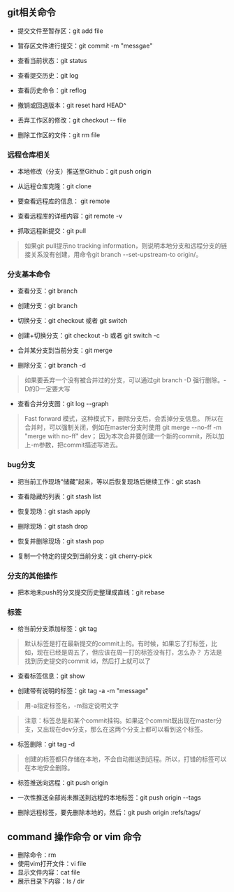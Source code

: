 ## git相关命令

- 提交文件至暂存区：git add file

- 暂存区文件进行提交：git commit -m "messgae"

- 查看当前状态：git status

- 查看提交历史：git log

- 查看历史命令：git reflog

- 撤销或回退版本：git reset hard HEAD^

- 丢弃工作区的修改：git checkout -- file

- 删除工作区的文件：git rm file

### 远程仓库相关

- 本地修改（分支）推送至Github：git push origin <branchNme>

- 从远程仓库克隆：git clone <link>

- 要查看远程库的信息： git remote

- 查看远程库的详细内容：git remote -v

- 抓取远程新提交：git pull
> 如果git pull提示no tracking information，则说明本地分支和远程分支的链接关系没有创建，用命令git branch --set-upstream-to <branch-name> origin/<branch-name>。

### 分支基本命令

- 查看分支：git branch

- 创建分支：git branch <name>

- 切换分支：git checkout <name> 或者 git switch <name>

- 创建+切换分支：git checkout -b <name> 或者 git switch -c <name>

- 合并某分支到当前分支：git merge <name>

- 删除分支：git branch -d <name>
>如果要丢弃一个没有被合并过的分支，可以通过git branch -D <name>强行删除。-D的D一定要大写

- 查看合并分支图：git log --graph
> Fast forward 模式，这种模式下，删除分支后，会丢掉分支信息。
> 所以在合并时，可以强制关闭，例如在master分支时使用 git merge --no-ff -m "merge with no-ff" dev；
> 因为本次合并要创建一个新的commit，所以加上-m参数，把commit描述写进去。

### bug分支
- 把当前工作现场“储藏”起来，等以后恢复现场后继续工作：git stash

- 查看隐藏的列表：git stash list

- 恢复现场：git stash apply

- 删除现场：git stash drop

- 恢复并删除现场：git stash pop

- 复制一个特定的提交到当前分支：git cherry-pick <commit-id>

### 分支的其他操作

- 把本地未push的分叉提交历史整理成直线：git rebase

### 标签

- 给当前分支添加标签：git tag <name>
> 默认标签是打在最新提交的commit上的。有时候，如果忘了打标签，比如，现在已经是周五了，但应该在周一打的标签没有打，怎么办？
> 方法是找到历史提交的commit id，然后打上就可以了

- 查看标签信息：git show <tagname>

- 创建带有说明的标签：git tag -a <tag-name> -m "message" <commit-id>
> 用-a指定标签名，-m指定说明文字

> 注意：标签总是和某个commit挂钩。如果这个commit既出现在master分支，又出现在dev分支，那么在这两个分支上都可以看到这个标签。

- 标签删除：git tag -d <tag-name>
> 创建的标签都只存储在本地，不会自动推送到远程。所以，打错的标签可以在本地安全删除。

- 标签推送向远程：git push origin <tagname>
  
- 一次性推送全部尚未推送到远程的本地标签：git push origin --tags

- 删除远程标签，要先删除本地的，然后：git push origin :refs/tags/<tagname>

## command 操作命令 or vim 命令

- 删除命令：rm
- 使用vim打开文件：vi file
- 显示文件内容：cat file
- 展示目录下内容：ls / dir
